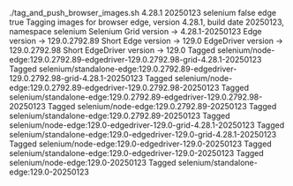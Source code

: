 ./tag_and_push_browser_images.sh 4.28.1 20250123 selenium false edge true
Tagging images for browser edge, version 4.28.1, build date 20250123, namespace selenium
Selenium Grid version -> 4.28.1-20250123
Edge version -> 129.0.2792.89
Short Edge version -> 129.0
EdgeDriver version -> 129.0.2792.98
Short EdgeDriver version -> 129.0
Tagged selenium/node-edge:129.0.2792.89-edgedriver-129.0.2792.98-grid-4.28.1-20250123
Tagged selenium/standalone-edge:129.0.2792.89-edgedriver-129.0.2792.98-grid-4.28.1-20250123
Tagged selenium/node-edge:129.0.2792.89-edgedriver-129.0.2792.98-20250123
Tagged selenium/standalone-edge:129.0.2792.89-edgedriver-129.0.2792.98-20250123
Tagged selenium/node-edge:129.0.2792.89-20250123
Tagged selenium/standalone-edge:129.0.2792.89-20250123
Tagged selenium/node-edge:129.0-edgedriver-129.0-grid-4.28.1-20250123
Tagged selenium/standalone-edge:129.0-edgedriver-129.0-grid-4.28.1-20250123
Tagged selenium/node-edge:129.0-edgedriver-129.0-20250123
Tagged selenium/standalone-edge:129.0-edgedriver-129.0-20250123
Tagged selenium/node-edge:129.0-20250123
Tagged selenium/standalone-edge:129.0-20250123

